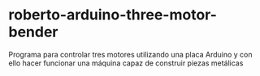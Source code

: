 # roberto-arduino-three-motor-bender
Programa para controlar tres motores utilizando una placa Arduino y con ello hacer funcionar una máquina capaz de construir piezas metálicas
